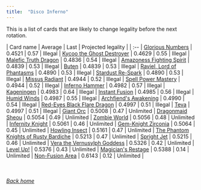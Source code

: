 ```yaml
---
title:  "Disco Inferno"
---
```


This is a list of cards that are likely to change legality before the next rotation.

| Card name | Average | Last | Projected legality |
| :-- |
[Glorious Numbers](https://db.ygoprodeck.com/card/?search=Glorious%20Numbers) | 0.4521 | 0.57 | Illegal |
[Kycoo the Ghost Destroyer](https://db.ygoprodeck.com/card/?search=Kycoo%20the%20Ghost%20Destroyer) | 0.4629 | 0.55 | Illegal |
[Malefic Truth Dragon](https://db.ygoprodeck.com/card/?search=Malefic%20Truth%20Dragon) | 0.4836 | 0.54 | Illegal |
[Amazoness Fighting Spirit](https://db.ygoprodeck.com/card/?search=Amazoness%20Fighting%20Spirit) | 0.4839 | 0.53 | Illegal |
[Buten](https://db.ygoprodeck.com/card/?search=Buten) | 0.4839 | 0.53 | Illegal |
[Raviel, Lord of Phantasms](https://db.ygoprodeck.com/card/?search=Raviel,%20Lord%20of%20Phantasms) | 0.4890 | 0.53 | Illegal |
[Stardust Re-Spark](https://db.ygoprodeck.com/card/?search=Stardust%20Re-Spark) | 0.4890 | 0.53 | Illegal |
[Missus Radiant](https://db.ygoprodeck.com/card/?search=Missus%20Radiant) | 0.4944 | 0.52 | Illegal |
[Spell Power Mastery](https://db.ygoprodeck.com/card/?search=Spell%20Power%20Mastery) | 0.4944 | 0.52 | Illegal |
[Inferno Hammer](https://db.ygoprodeck.com/card/?search=Inferno%20Hammer) | 0.4982 | 0.57 | Illegal |
[Kageningen](https://db.ygoprodeck.com/card/?search=Kageningen) | 0.4983 | 0.64 | Illegal |
[Instant Fusion](https://db.ygoprodeck.com/card/?search=Instant%20Fusion) | 0.4985 | 0.56 | Illegal |
[Humid Winds](https://db.ygoprodeck.com/card/?search=Humid%20Winds) | 0.4987 | 0.55 | Illegal |
[Archfiend's Awakening](https://db.ygoprodeck.com/card/?search=Archfiend's%20Awakening) | 0.4990 | 0.54 | Illegal |
[Red-Eyes Black Flare Dragon](https://db.ygoprodeck.com/card/?search=Red-Eyes%20Black%20Flare%20Dragon) | 0.4997 | 0.51 | Illegal |
[Teva](https://db.ygoprodeck.com/card/?search=Teva) | 0.4997 | 0.51 | Illegal |
[Giant Orc](https://db.ygoprodeck.com/card/?search=Giant%20Orc) | 0.5008 | 0.47 | Unlimited |
[Dragonmaid Sheou](https://db.ygoprodeck.com/card/?search=Dragonmaid%20Sheou) | 0.5054 | 0.49 | Unlimited |
[Zombie World](https://db.ygoprodeck.com/card/?search=Zombie%20World) | 0.5056 | 0.48 | Unlimited |
[Infernity Knight](https://db.ygoprodeck.com/card/?search=Infernity%20Knight) | 0.5061 | 0.46 | Unlimited |
[Gem-Knight Zirconia](https://db.ygoprodeck.com/card/?search=Gem-Knight%20Zirconia) | 0.5064 | 0.45 | Unlimited |
[Howling Insect](https://db.ygoprodeck.com/card/?search=Howling%20Insect) | 0.5161 | 0.47 | Unlimited |
[The Phantom Knights of Rusty Bardiche](https://db.ygoprodeck.com/card/?search=The%20Phantom%20Knights%20of%20Rusty%20Bardiche) | 0.5213 | 0.47 | Unlimited |
[Spright Jet](https://db.ygoprodeck.com/card/?search=Spright%20Jet) | 0.5215 | 0.46 | Unlimited |
[Vera the Vernusylph Goddess](https://db.ygoprodeck.com/card/?search=Vera%20the%20Vernusylph%20Goddess) | 0.5326 | 0.42 | Unlimited |
[Level Up!](https://db.ygoprodeck.com/card/?search=Level%20Up!) | 0.5376 | 0.43 | Unlimited |
[Magician's Restage](https://db.ygoprodeck.com/card/?search=Magician's%20Restage) | 0.5388 | 0.14 | Unlimited |
[Non-Fusion Area](https://db.ygoprodeck.com/card/?search=Non-Fusion%20Area) | 0.6143 | 0.12 | Unlimited |

<br>

###### [Back home](index)